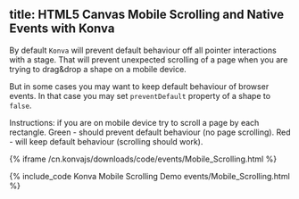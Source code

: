 title: HTML5 Canvas Mobile Scrolling and Native Events with Konva
---

By default `Konva` will prevent default behaviour off all pointer interactions with a stage.
That will prevent unexpected scrolling of a page when you are trying to drag&drop a shape on a mobile device.

But in some cases you may want to keep default behaviour of browser events. In that case you may set `preventDefault` property of a shape to `false`.

Instructions: if you are on mobile device try to scroll a page by each rectangle.
Green - should prevent default behaviour (no page scrolling).
Red - will keep default behaviour (scrolling should work).

{% iframe /cn.konvajs/downloads/code/events/Mobile_Scrolling.html %}

{% include_code Konva Mobile Scrolling Demo events/Mobile_Scrolling.html %}
